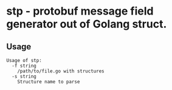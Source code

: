 # stp - protobuf message field generator out of Golang struct.


## Usage
```shell
Usage of stp:
  -f string
    /path/to/file.go with structures
  -s string
    Structure name to parse
```
